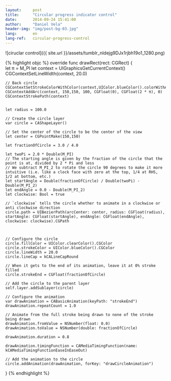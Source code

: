 ```yaml
---
layout:     post
title:      "Circular progress indicator control"
date:       2014-09-24 15:41:00
author:     "Daniel Vela"
header-img: "img/post-bg-03.jpg"
lang:       en
lang-ref:   circular-progress-control
---
```


![ciruclar control]({{ site.url }}/assets/tumblr_nldejg9DJx1rjbh19o1_1280.png)

{% highlight objc %}
override func drawRect(rect: CGRect) {        
    let π = M_PI
    let context = UIGraphicsGetCurrentContext()
    CGContextSetLineWidth(context, 20.0)

    // Back circle
    CGContextSetStrokeColorWithColor(context,UIColor.blueColor().colorWithAlphaComponent(0.2).CGColor)
    CGContextAddArc(context, 150,150, 100, CGFloat(0), CGFloat(2 * π), 0)
    CGContextStrokePath(context)


    let radius = 100.0

    // Create the circle layer
    var circle = CAShapeLayer()

    // Set the center of the circle to be the center of the view
    let center = CGPointMake(150,150)

    let fractionOfCircle = 3.0 / 4.0

    let twoPi = 2.0 * Double(M_PI)
    // The starting angle is given by the fraction of the circle that the point is at, divided by 2 * Pi and less
    // We subtract M_PI_2 to rotate the circle 90 degrees to make it more intuitive (i.e. like a clock face with zero at the top, 1/4 at RHS, 1/2 at bottom, etc.)
    let startAngle = Double(fractionOfCircle) / Double(twoPi) - Double(M_PI_2)
    let endAngle = 0.0 - Double(M_PI_2)
    let clockwise: Bool = true

    // `clockwise` tells the circle whether to animate in a clockwise or anti clockwise direction
    circle.path = UIBezierPath(arcCenter: center, radius: CGFloat(radius), startAngle: CGFloat(startAngle), endAngle: CGFloat(endAngle), clockwise: clockwise).CGPath



    // Configure the circle
    circle.fillColor = UIColor.clearColor().CGColor
    circle.strokeColor = UIColor.blueColor().CGColor
    circle.lineWidth = 20.0
    circle.lineCap = kCALineCapRound

    // When it gets to the end of its animation, leave it at 0% stroke filled
    circle.strokeEnd = CGFloat(fractionOfCircle)

    // Add the circle to the parent layer
    self.layer.addSublayer(circle)

    // Configure the animation
    var drawAnimation = CABasicAnimation(keyPath: "strokeEnd")
    drawAnimation.repeatCount = 1.0

    // Animate from the full stroke being drawn to none of the stroke being drawn
    drawAnimation.fromValue = NSNumber(float: 0.0)
    drawAnimation.toValue = NSNumber(double: fractionOfCircle)

    drawAnimation.duration = 0.8

    drawAnimation.timingFunction = CAMediaTimingFunction(name: kCAMediaTimingFunctionEaseInEaseOut)

    // Add the animation to the circle
    circle.addAnimation(drawAnimation, forKey: "drawCircleAnimation")
}
{% endhighlight %}